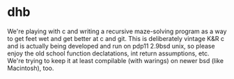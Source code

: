 dhb
===
We're playing with c and writing a recursive maze-solving program as a way to get feet wet and get better at c and git.
This is deliberately vintage K&R c and is actually being developed and run on pdp11 2.9bsd unix, so please enjoy the old school function declatations, int return assumptions, etc.  We're trying to keep it at least compilable (with warings) on newer bsd (like Macintosh), too.  


